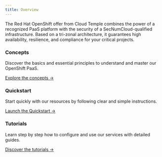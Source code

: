```yaml
---
title: Overview
---
```


The Red Hat OpenShift offer from Cloud Temple combines the power of a recognized PaaS platform with the security of a SecNumCloud-qualified infrastructure. Based on a tri-zonal architecture, it guarantees high availability, resilience, and compliance for your critical projects.

<div class="card-grid">
  <div class="card">
    <h3>Concepts</h3>
    <p>Discover the basics and essential principles to understand and master our OpenShift PaaS.</p>
    <a href="paas_openshift/concepts" class="card-link">Explore the concepts &rarr;</a>
  </div>
  <div class="card">
    <h3>Quickstart</h3>
    <p>Start quickly with our resources by following clear and simple instructions.</p>
    <a href="paas_openshift/quickstart" class="card-link">Launch the Quickstart &rarr;</a>
  </div>
  <div class="card">
    <h3>Tutorials</h3>
    <p>Learn step by step how to configure and use our services with detailed guides.</p>
    <a href="paas_openshift/tutorials" class="card-link">Discover the tutorials &rarr;</a>
  </div>
</div>